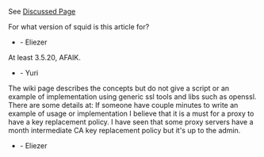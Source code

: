 See [Discussed
Page](https://wiki.squid-cache.org/ConfigExamples/Intercept/SslBumpWithIntermediateCA/Discussion/ConfigExamples/Intercept/SslBumpWithIntermediateCA#)

For what version of squid is this article for?

  - \- Eliezer

At least 3.5.20, AFAIK.

  - \- Yuri

The wiki page describes the concepts but do not give a script or an
example of implementation using generic ssl tools and libs such as
openssl. There are some details at:
[](https://bugs.squid-cache.org/show_bug.cgi?id=3426#c13) If someone
have couple minutes to write an example of usage or implementation I
believe that it is a must for a proxy to have a key replacement policy.
I have seen that some proxy servers have a month intermediate CA key
replacement policy but it's up to the admin.

  - \- Eliezer
